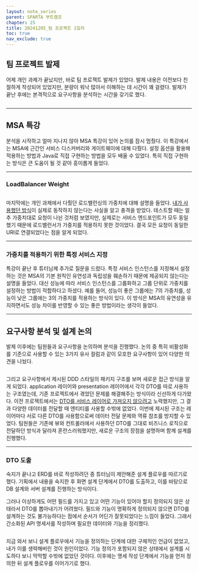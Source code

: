 ```yaml
---
layout: note_series
parent: SPARTA 부트캠프
chapter: 25
title: 20241205_팀 프로젝트 1일차
toc: true
nav_exclude: true
---
```


## 팀 프로젝트 발제
어제 개인 과제가 끝났지만, 바로 팀 프로젝트 발제가 있었다. 
발제 내용은 이전보다 친절하게 작성되어 있었지만, 분량이 워낙 많아서 이해하는 데 시간이 꽤 걸렸다. 
발제가 끝난 후에는 본격적으로 요구사항을 분석하는 시간을 갖기로 했다.

<img class="cdn-img" id="241205-요구사항-분석.png">

---

## MSA 특강
분석을 시작하고 얼마 지나지 않아 MSA 특강이 있어 논의를 잠시 멈췄다. 
이 특강에서는 MSA에 근간인 서비스 디스커버리와 게이트웨이에 대해 다뤘다. 
설정 옵션을 활용해 적용하는 방법과 Java로 직접 구현하는 방법을 모두 배울 수 있었다. 
특히 직접 구현하는 방식은 큰 도움이 될 것 같아 흥미롭게 들었다.

---

### LoadBalancer Weight

<img class="cdn-img" id="241205-gateway-weight.png">

마지막에는 개인 과제에서 다뤘던 로드밸런싱의 가중치에 대해 설명을 들었다. 
[내가 사용했던 방식](https://cloud.spring.io/spring-cloud-gateway/reference/html/#the-weight-route-predicate-factory)이 실제로 동작하지 않는다는 사실을 알고 충격을 받았다. 
테스트할 때는 얼추 가중치대로 요청이 나뉜 것처럼 보였지만, 
실제로는 서비스 엔드포인트가 모두 동일했기 때문에 로드밸런서가 가중치를 적용하지 못한 것이었다. 
결국 모든 요청이 동일한 URI로 연결되었다는 점을 알게 되었다.

---

### 가중치를 적용하기 위한 특정 서비스 지정
특강이 끝난 후 튜터님께 추가로 질문을 드렸다. 
특정 서비스 인스턴스를 지정해서 설정하는 것은 MSA의 기본 원칙인 유연성과 독립성을 훼손하기 때문에 제공되지 않는다는 설명을 들었다. 
대신 성능에 따라 서비스 인스턴스를 그룹화하고 그룹 단위로 가중치를 설정하는 방법이 적합하다고 하셨다. 
예를 들어, 성능이 좋은 그룹에는 7의 가중치를, 성능이 낮은 그룹에는 3의 가중치를 적용하는 방식이 있다.
이 방식은 MSA의 유연성을 유지하면서도 성능 차이를 반영할 수 있는 좋은 방법이라는 생각이 들었다.

---

## 요구사항 분석 및 설계 논의
발제 이후에는 팀원들과 요구사항을 논의하며 분석을 진행했다. 
논의 중 특히 비활성화를 기준으로 사용할 수 있는 3가지 유사 컬럼과 같이 모호한 요구사항이 있어 다양한 의견을 나눴다.

<img class="cdn-img" id="241205-ddd-package.png">

그리고 요구사항에서 제시된 DDD 스타일의 패키지 구조를 보며 새로운 접근 방식을 알게 되었다. 
application 레이어와 presentation 레이어에서 각각 DTO를 따로 사용하는 구조였는데, 
기존 프로젝트에서 겪었던 문제를 해결해주는 방식이라 신선하게 다가왔다. 
이전 프로젝트에서는 [DTO를 서비스 레이어로 가져오지 않으려고](https://velog.io/@jinny-l/Spring-DTO%EB%8A%94-%EC%96%B4%EB%94%94%EC%84%9C-%EC%96%B4%EB%96%BB%EA%B2%8C-%EB%B3%80%ED%99%98%ED%95%B4%EC%95%BC-%ED%95%A0%EA%B9%8C) 노력했지만, 
그 결과 다양한 데이터를 전달할 때 엔티티를 사용할 수밖에 없었다. 
이번에 제시된 구조는 레이어마다 서로 다른 DTO를 사용함으로써 데이터 전달 문제와 역류 참조를 방지할 수 있었다. 
팀원들은 기존에 뷰와 컨트롤러에서 사용하던 DTO를 그대로 비즈니스 로직으로 전달하던 방식과 달라져 혼란스러워했지만, 
새로운 구조의 장점을 설명하며 함께 설계를 진행했다.

---

### DTO 도출
숙지가 끝나고 ERD를 바로 작성하려던 중 튜터님이 제안해준 설계 플로우를 따르기로 했다. 
기획에서 내용을 숙지한 후 화면 설계 단계에서 DTO를 도출하고, 
이를 바탕으로 DB 설계와 서버 설계를 진행하는 방식이다.


그러나 이상하게도 어떤 필드를 가지고 있고 어떤 기능이 있어야 할지 정의되지 않은 상태라서 DTO를 뽑아내기가 어려웠다.
필드와 기능이 명확하게 정의되지 않으면 DTO를 설계하는 것도 불가능하다는 점에서 순서가 어딘가 잘못되었다는 느낌이 들었다.
그래서 간소화된 API 명세서를 작성하며 필요한 데이터와 기능을 정리했다.

<img class="cdn-img" id="241205-dto-도출.png">

지금 와서 보니 설계 플로우에서 기능을 정의하는 단계에 대한 구체적인 언급이 없었고, 
내가 이를 생략해버린 것이 원인이었다. 
기능 정의가 포함되지 않은 상태에서 설계를 시도하다 보니 막막할 수밖에 없었던 것이다. 
이후에는 명세 작성 단계에서 기능을 먼저 정의한 뒤 설계 플로우를 이어가기로 했다.